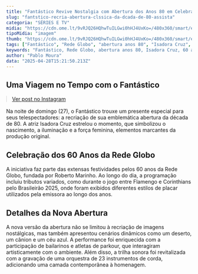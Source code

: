 ```yaml
---
title: "Fantástico Revive Nostalgia com Abertura dos Anos 80 em Celebração aos 60 Anos da Globo"
slug: "fantstico-recria-abertura-clssica-da-dcada-de-80-assista"
categoria: "SÉRIES E TV"
midia: "https://cdn.ome.lt/9vRJQ26HQhwTuILGwi0hHJ4UxKo=/480x360/smart/extras/conteudos/omelete_THUMB_-_2025-04-28T112557.949.png"
tipoMidia: "imagem"
thumb: "https://cdn.ome.lt/9vRJQ26HQhwTuILGwi0hHJ4UxKo=/480x360/smart/extras/conteudos/omelete_THUMB_-_2025-04-28T112557.949.png"
tags: ["Fantástico", "Rede Globo", "abertura anos 80", "Isadora Cruz", "60 anos Rede Globo", "nostalgia televisiva"]
keywords: "Fantástico, Rede Globo, abertura anos 80, Isadora Cruz, 60 anos Rede Globo, nostalgia televisiva"
author: "Pablo Moura"
data: "2025-04-28T15:21:50.213Z"
---
```


## Uma Viagem no Tempo com o Fantástico

<blockquote class="instagram-media" data-instgrm-permalink="https://www.instagram.com/reel/DI9_a1gP67P/" data-instgrm-version="14" style="width:100%; max-width:540px; margin:1rem auto;"><a href="https://www.instagram.com/reel/DI9_a1gP67P/">Ver post no Instagram</a></blockquote>

Na noite de domingo (27), o Fantástico trouxe um presente especial para seus telespectadores: a recriação de sua emblemática abertura da década de 80. A atriz Isadora Cruz estrelou o momento, que simbolizou o nascimento, a iluminação e a força feminina, elementos marcantes da produção original.

## Celebração dos 60 Anos da Rede Globo

A iniciativa faz parte das extensas festividades pelos 60 anos da Rede Globo, fundada por Roberto Marinho. Ao longo do dia, a programação incluiu tributos variados, como durante o jogo entre Flamengo e Corinthians pelo Brasileirão 2025, onde foram exibidos diferentes estilos de placar utilizados pela emissora ao longo dos anos.

## Detalhes da Nova Abertura

A nova versão da abertura não se limitou à recriação de imagens nostálgicas, mas também apresentou cenários dinâmicos como um deserto, um cânion e um céu azul. A performance foi enriquecida com a participação de bailarinos e atletas de parkour, que interagiram artisticamente com o ambiente. Além disso, a trilha sonora foi revitalizada com a gravação de uma orquestra de 23 instrumentos de corda, adicionando uma camada contemporânea à homenagem.